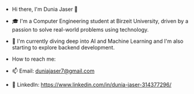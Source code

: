 - Hi there, I'm Dunia Jaser 👋
- 🎓 I'm a Computer Engineering student at Birzeit University, driven by a passion to solve real-world problems using technology. 
- 🌱 I'm currently diving deep into AI and Machine Learning and I'm also starting to explore backend development.

- How to reach me:
- 📫 Email: duniajaser7@gmail.com
- 🔗 LinkedIn: https://www.linkedin.com/in/dunia-jaser-314377296/ 

<!---
duniajaser/duniajaser is a ✨ special ✨ repository because its `README.md` (this file) appears on your GitHub profile.
You can click the Preview link to take a look at your changes.
--->

